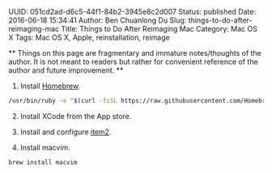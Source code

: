 UUID: 051cd2ad-d6c5-44f1-84b2-3945e8c2d007
Status: published
Date: 2016-06-18 15:34:41
Author: Ben Chuanlong Du
Slug: things-to-do-after-reimaging-mac
Title: Things to Do After Reimaging Mac
Category: Mac OS X
Tags: Mac OS X, Apple, reinstallation, reimage

**
Things on this page are
fragmentary and immature notes/thoughts of the author.
It is not meant to readers
but rather for convenient reference of the author and future improvement.
**


1. Install [Homebrew](brew.sh).
```sh
/usr/bin/ruby -e "$(curl -fsSL https://raw.githubusercontent.com/Homebrew/install/master/install)"
```
2. Install XCode from the App store.

3. Install and configure [item2](http://iterm2.com/).

4. Install macvim.
```sh
brew install macvim
```
